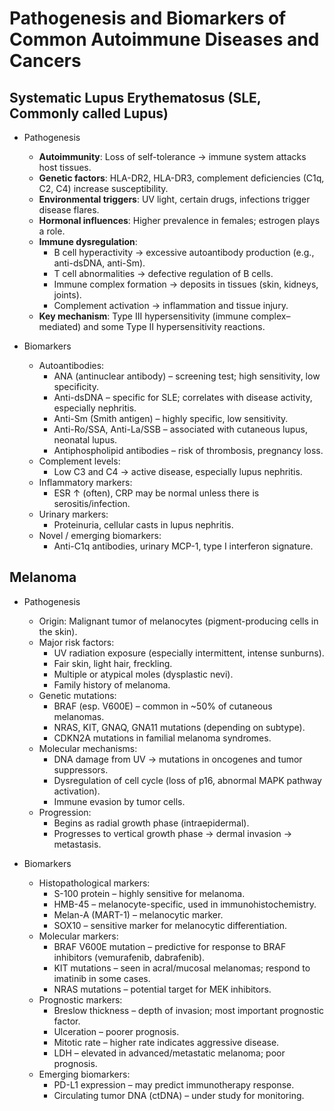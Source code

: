 # Pathogenesis and Biomarkers of Common Autoimmune Diseases and Cancers

## Systematic Lupus Erythematosus (SLE, Commonly called Lupus)

- Pathogenesis
  - **Autoimmunity**: Loss of self-tolerance → immune system attacks host tissues.
  - **Genetic factors**: HLA-DR2, HLA-DR3, complement deficiencies (C1q, C2, C4) increase susceptibility.
  - **Environmental triggers**: UV light, certain drugs, infections trigger disease flares.
  - **Hormonal influences**: Higher prevalence in females; estrogen plays a role.
  - **Immune dysregulation**:
    - B cell hyperactivity → excessive autoantibody production (e.g., anti-dsDNA, anti-Sm).
    - T cell abnormalities → defective regulation of B cells.
    - Immune complex formation → deposits in tissues (skin, kidneys, joints).
    - Complement activation → inflammation and tissue injury.
  - **Key mechanism**: Type III hypersensitivity (immune complex–mediated) and some Type II hypersensitivity reactions.

- Biomarkers
  - Autoantibodies:
    - ANA (antinuclear antibody) – screening test; high sensitivity, low specificity.
    - Anti-dsDNA – specific for SLE; correlates with disease activity, especially nephritis.
    - Anti-Sm (Smith antigen) – highly specific, low sensitivity.
    - Anti-Ro/SSA, Anti-La/SSB – associated with cutaneous lupus, neonatal lupus.
    - Antiphospholipid antibodies – risk of thrombosis, pregnancy loss.
  - Complement levels:
    - Low C3 and C4 → active disease, especially lupus nephritis.
  - Inflammatory markers:
    - ESR ↑ (often), CRP may be normal unless there is serositis/infection.
  - Urinary markers:
    - Proteinuria, cellular casts in lupus nephritis.
  - Novel / emerging biomarkers:
    - Anti-C1q antibodies, urinary MCP-1, type I interferon signature.

## Melanoma

- Pathogenesis
  - Origin: Malignant tumor of melanocytes (pigment-producing cells in the skin).
  - Major risk factors:
    - UV radiation exposure (especially intermittent, intense sunburns).
    - Fair skin, light hair, freckling.
    - Multiple or atypical moles (dysplastic nevi).
    - Family history of melanoma.
  - Genetic mutations:
    - BRAF (esp. V600E) – common in ~50% of cutaneous melanomas.
    - NRAS, KIT, GNAQ, GNA11 mutations (depending on subtype).
    - CDKN2A mutations in familial melanoma syndromes.
  - Molecular mechanisms:
    - DNA damage from UV → mutations in oncogenes and tumor suppressors.
    - Dysregulation of cell cycle (loss of p16, abnormal MAPK pathway activation).
    - Immune evasion by tumor cells.
  - Progression:
    - Begins as radial growth phase (intraepidermal).
    - Progresses to vertical growth phase → dermal invasion → metastasis.

- Biomarkers
  - Histopathological markers:
    - S-100 protein – highly sensitive for melanoma.
    - HMB-45 – melanocyte-specific, used in immunohistochemistry.
    - Melan-A (MART-1) – melanocytic marker.
    - SOX10 – sensitive marker for melanocytic differentiation.
  - Molecular markers:
    - BRAF V600E mutation – predictive for response to BRAF inhibitors (vemurafenib, dabrafenib).
    - KIT mutations – seen in acral/mucosal melanomas; respond to imatinib in some cases.
    - NRAS mutations – potential target for MEK inhibitors.
  - Prognostic markers:
    - Breslow thickness – depth of invasion; most important prognostic factor.
    - Ulceration – poorer prognosis.
    - Mitotic rate – higher rate indicates aggressive disease.
    - LDH – elevated in advanced/metastatic melanoma; poor prognosis.
  - Emerging biomarkers:
    - PD-L1 expression – may predict immunotherapy response.
    - Circulating tumor DNA (ctDNA) – under study for monitoring.
